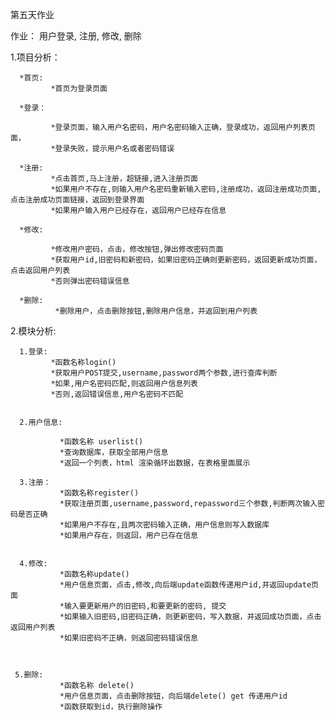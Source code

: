 第五天作业

作业：
       用户登录, 注册, 修改, 删除

1.项目分析：

      *首页: 
	         *首页为登录页面
	  
	  *登录：
	  
	         *登录页面，输入用户名密码，用户名密码输入正确，登录成功，返回用户列表页面，
	         *登录失败，提示用户名或者密码错误
			 
	  *注册: 
	         *点击首页,马上注册，超链接,进入注册页面
	         *如果用户不存在,则输入用户名密码重新输入密码,注册成功，返回注册成功页面,点击注册成功页面链接，返回到登录界面
			 *如果用户输入用户已经存在，返回用户已经存在信息
			 
      *修改: 
	  
	         *修改用户密码，点击，修改按钮,弹出修改密码页面
	         *获取用户id,旧密码和新密码，如果旧密码正确则更新密码，返回更新成功页面，点击返回用户列表
			 *否则弹出密码错误信息
			 
	  *删除: 
	          *删除用户，点击删除按钮,删除用户信息，并返回到用户列表
	  
2.模块分析:

      1.登录:  
	         *函数名称login()
	         *获取用户POST提交,username,password两个参数,进行查库判断
	         *如果,用户名密码匹配,则返回用户信息列表
			 *否则,返回错误信息,用户名密码不匹配
	      
	 
      2.用户信息:
	  
               *函数名称 userlist()
	           *查询数据库，获取全部用户信息
	           *返回一个列表，html 渲染循环出数据，在表格里面展示
  	 
      3.注册：	  
               *函数名称register()
			   *获取注册页面,username,password,repassword三个参数,判断两次输入密码是否正确
	           *如果用户不存在,且两次密码输入正确，用户信息则写入数据库
			   *如果用户存在，则返回，用户已存在信息
	           
	 
	  4.修改:     
	           *函数名称update()
			   *用户信息页面，点击,修改,向后端update函数传递用户id,并返回update页面
			   *输入要更新用户的旧密码,和要更新的密码, 提交
			   *如果输入旧密码,旧密码正确，则更新密码，写入数据，并返回成功页面，点击返回用户列表
			   *如果旧密码不正确，则返回密码错误信息
			   
	        
	 
	 5.删除:
	           *函数名称 delete()
			   *用户信息页面，点击删除按钮，向后端delete() get 传递用户id
			   *函数获取到id，执行删除操作
	 
      